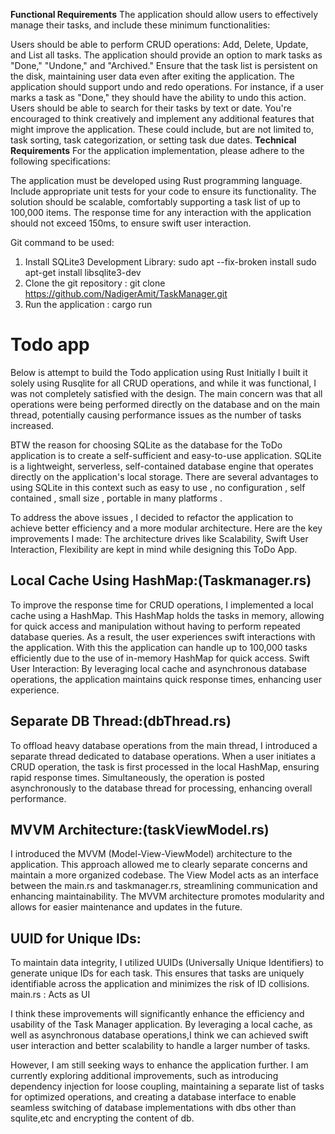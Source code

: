 **Functional Requirements**
The application should allow users to effectively manage their tasks, and include these minimum functionalities:

Users should be able to perform CRUD operations: Add, Delete, Update, and List all tasks.
The application should provide an option to mark tasks as "Done," "Undone," and "Archived."
Ensure that the task list is persistent on the disk, maintaining user data even after exiting the application.
The application should support undo and redo operations. For instance, if a user marks a task as "Done," they should have the ability to undo this action.
Users should be able to search for their tasks by text or date.
You're encouraged to think creatively and implement any additional features that might improve the application. These could include, but are not limited to, task sorting, task categorization, or setting task due dates.
**Technical Requirements**
For the application implementation, please adhere to the following specifications:

The application must be developed using Rust programming language.
Include appropriate unit tests for your code to ensure its functionality.
The solution should be scalable, comfortably supporting a task list of up to 100,000 items.
The response time for any interaction with the application should not exceed 150ms, to ensure swift user interaction.

Git command to be used:
1. Install SQLite3 Development Library:
   sudo apt --fix-broken install
   sudo apt-get install libsqlite3-dev
2. Clone the git repository :
    git clone https://github.com/NadigerAmit/TaskManager.git
4. Run the application :
cargo run 

# Todo app 

Below is attempt to build the Todo application using Rust 
Initially I built it solely using Rusqlite for all CRUD operations, and while it was functional, I was not completely satisfied with the design. The main concern was that all operations were being performed directly on the database and on the main thread, potentially causing performance issues as the number of tasks increased.

BTW the reason for choosing SQLite as the database for the ToDo application is to create a self-sufficient and easy-to-use application. SQLite is a lightweight, serverless, self-contained database engine that operates directly on the application's local storage. There are several advantages to using SQLite in this context such as easy to use , no configuration , self contained , small size , portable in many platforms .

To address the above issues  , I decided to refactor the application to achieve better efficiency and a more modular architecture. Here are the key improvements I made:
The architecture drives like Scalability, Swift User Interaction, Flexibility are kept in mind while designing this ToDo App.

## Local Cache Using HashMap:(Taskmanager.rs)
To improve the response time for CRUD operations, I implemented a local cache using a HashMap. This HashMap holds the tasks in memory, allowing for quick access and manipulation without having to perform repeated database queries. As a result, the user experiences swift interactions with the application. With this the application can handle up to 100,000 tasks efficiently due to the use of in-memory HashMap for quick access. 
Swift User Interaction: By leveraging local cache and asynchronous database operations, the application maintains quick response times, enhancing user experience.

## Separate DB Thread:(dbThread.rs)
To offload heavy database operations from the main thread, I introduced a separate thread dedicated to database operations. When a user initiates a CRUD operation, the task is first processed in the local HashMap, ensuring rapid response times. Simultaneously, the operation is posted asynchronously to the database thread for processing, enhancing overall performance.

## MVVM Architecture:(taskViewModel.rs)
I introduced the MVVM (Model-View-ViewModel) architecture to the application. This approach allowed me to clearly separate concerns and maintain a more organized codebase. The View Model acts as an interface between the main.rs and taskmanager.rs, streamlining communication and enhancing maintainability. The MVVM architecture promotes modularity and allows for easier maintenance and updates in the future.

## UUID for Unique IDs:
To maintain data integrity, I utilized UUIDs (Universally Unique Identifiers) to generate unique IDs for each task. This ensures that tasks are uniquely identifiable across the application and minimizes the risk of ID collisions.
main.rs : Acts as UI 

I think these improvements will significantly enhance the efficiency and usability of the Task Manager application. By leveraging a local cache, as well as asynchronous database operations,I think we can achieved swift user interaction and better scalability to handle a larger number of tasks.

However, I am still seeking ways to enhance the application further. I am currently exploring additional improvements, such as introducing dependency injection for loose coupling, maintaining a separate list of tasks for optimized operations, and creating a database interface to enable seamless switching of database implementations with dbs other than squlite,etc and encrypting the content of db.
